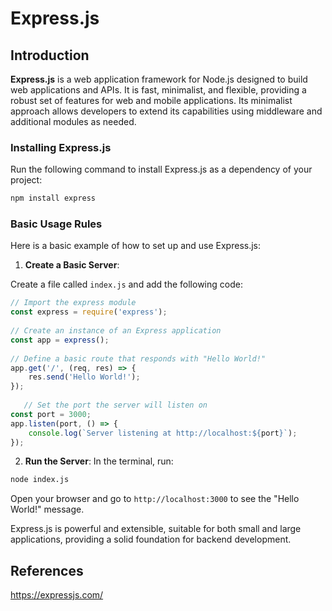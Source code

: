 # Express.js

## Introduction

**Express.js** is a web application framework for Node.js designed to build web applications and APIs. It is fast, minimalist, and flexible, providing a robust set of features for web and mobile applications. Its minimalist approach allows developers to extend its capabilities using middleware and additional modules as needed.

### Installing Express.js

   Run the following command to install Express.js as a dependency of your project:
   ```bash
   npm install express
   ```

### Basic Usage Rules

Here is a basic example of how to set up and use Express.js:

1. **Create a Basic Server**:

Create a file called `index.js` and add the following code:

```javascript
// Import the express module
const express = require('express');
   
// Create an instance of an Express application
const app = express();
   
// Define a basic route that responds with "Hello World!"
app.get('/', (req, res) => {
    res.send('Hello World!');
});
   
   // Set the port the server will listen on
const port = 3000;
app.listen(port, () => {
    console.log(`Server listening at http://localhost:${port}`);
});
```

2. **Run the Server**:
In the terminal, run:
```bash
node index.js
```
Open your browser and go to `http://localhost:3000` to see the "Hello World!" message.

Express.js is powerful and extensible, suitable for both small and large applications, providing a solid foundation for backend development.

## References
https://expressjs.com/